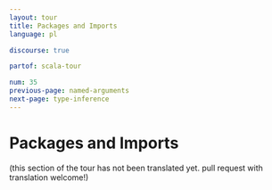 ```yaml
---
layout: tour
title: Packages and Imports
language: pl

discourse: true

partof: scala-tour

num: 35
previous-page: named-arguments
next-page: type-inference
---
```


# Packages and Imports

(this section of the tour has not been translated yet. pull request
with translation welcome!)
